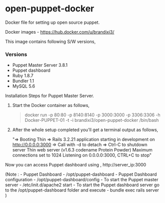 # open-puppet-docker
Docker file for setting up open source puppet.

Docker images - https://hub.docker.com/u/brandixi3/

This image contains following S/W versions,

### Versions

* Puppet Master Server 3.8.1
* Puppet dashboard
* Ruby 1.8.7
* Bundler 1.1
* MySQL 5.6 

Installation Steps for Puppet Master Server.

1. Start the Docker container as follows,
   > docker run -p 80:80 -p 8140:8140 -p 3000:3000 -p 3306:3306 -h Docker-PUPPET-01 -t -i brandixi3/open-puppet-docker  /bin/bash

2. After the whole setup completed you'll get a terminal output as follows,
   
   "=> Booting Thin
=> Rails 3.2.21 application starting in development on http://0.0.0.0:3000
=> Call with -d to detach
=> Ctrl-C to shutdown server
Thin web server (v1.6.3 codename Protein Powder)
Maximum connections set to 1024
Listening on 0.0.0.0:3000, CTRL+C to stop"
   
  Now you can access Puppet dashboard using , http://server_ip:3000
   
(Note : 
            - Puppet Dashboard - /opt/puppet-dashboard 
            - Puppet Dashboard configuration - /opt/puppet-dashboard/config
            - To start the Puppet master server - /etc/init.d/apache2 start 
            - To start the Puppet dashboard server go to the /opt/puppet-dashboard folder and execute - bundle exec rails server )
